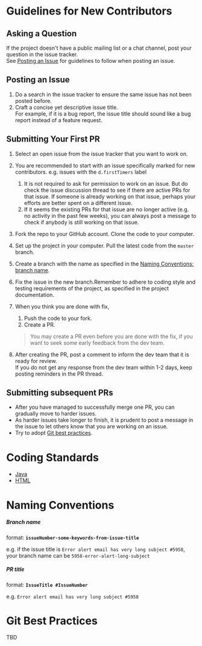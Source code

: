 # Guidelines for New Contributors

## Asking a Question

If the project doesn't have a public mailing list or a chat channel, post your question in the issue tracker.<br>
See [Posting an Issue](#posting-an-issue) for guidelines to follow when posting an issue.

## Posting an Issue

1. Do a search in the issue tracker to ensure the same issue has not been posted before.
2. Craft a concise yet descriptive issue title. <br>
   For example, if it is a bug report, the issue title should sound like a bug report instead of a feature request.

## Submitting Your First PR

1. Select an open issue from the issue tracker that you want to work on. 
2. You are recommended to start with an issue specifically marked for new contributors. 
   e.g. issues with the `d.firstTimers` label 
   1. It is not required to ask for permission to work on an issue. 
   But do check the issue discussion thread to see if there are active PRs for that issue. 
   If someone is already working on that issue, perhaps your efforts are better spent on a different issue.
   2. If it seems the existing PRs for that issue are no longer active (e.g. no activity in the past few weeks), 
   you can always post a message to check if anybody is still working on that issue.
3. Fork the repo to your GitHub account. Clone the code to your computer.
4. Set up the project in your computer. Pull the latest code from the `master` branch.
5. Create a branch with the name as specified in the [Naming Conventions: branch name](#branch-name).
6. Fix the issue in the new branch.Remember to adhere to coding style and testing requirements of the project, 
   as specified in the project documentation.
7. When you think you are done with fix, 
   1. Push the code to your fork.
   2. Create a PR. 
   
   > You may create a PR even before you are done with the fix, if you want to seek some early feedback from the dev team.
8. After creating the PR, post a comment to inform the dev team that it is ready for review. <br>
   If you do not get any response from the dev team within 1-2 days, keep posting reminders in the PR thread.
   
## Submitting subsequent PRs

* After you have managed to successfully merge one PR, you can gradually move to harder issues. 
* As harder issues take longer to finish, it is prudent to post a message in the issue to let others know that you are 
  working on an issue.
* Try to adopt [Git best practices](#git-best-practice).

# Coding Standards

* [Java](https://oss-generic.github.io/process/codingstandards/coding-standards-java.html)
* [HTML](https://oss-generic.github.io/process/codingstandards/coding-standards-html.html)

# Naming Conventions

##### Branch name

format: **`issueNumber-some-keywords-from-issue-title`**

e.g. if the issue title is `Error alert email has very long subject #5958`, <br>
your branch name can be `5958-error-alert-long-subject`

##### PR title

format: **`IssueTitle #IssueNumber`**

e.g. `Error alert email has very long subject #5958`

# Git Best Practices

TBD